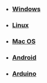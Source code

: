 - ### [Windows](https://github.com/tushar8133/windows)
- ### [Linux](https://github.com/tushar8133/windows/blob/master/linux.md)
- ### [Mac OS](https://github.com/tushar8133/windows/blob/master/macos.md)
- ### [Android](https://github.com/tushar8133/windows/blob/master/android.md)
- ### [Arduino](https://github.com/tushar8133/windows/blob/master/arduino.md)

<!--
### Hi there 👋
**tushar8133/tushar8133** is a ✨ _special_ ✨ repository because its `README.md` (this file) appears on your GitHub profile.
Here are some ideas to get you started:
- 🔭 I’m currently working on ...
- 🌱 I’m currently learning ...
- 👯 I’m looking to collaborate on ...
- 🤔 I’m looking for help with ...
- 💬 Ask me about ...
- 📫 How to reach me: ...
- 😄 Pronouns: ...
- ⚡ Fun fact: ...
-->
